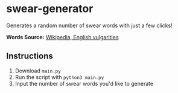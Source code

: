 # swear-generator
Generates a random number of swear words with just a few clicks!

**Words Source:** [Wikipedia, English vulgarities](https://en.wiktionary.org/w/index.php?title=Category:English_vulgarities)

## Instructions
1) Download `main.py`
2) Run the script with `python3 main.py`
3) Input the number of swear words you'd like to generate
